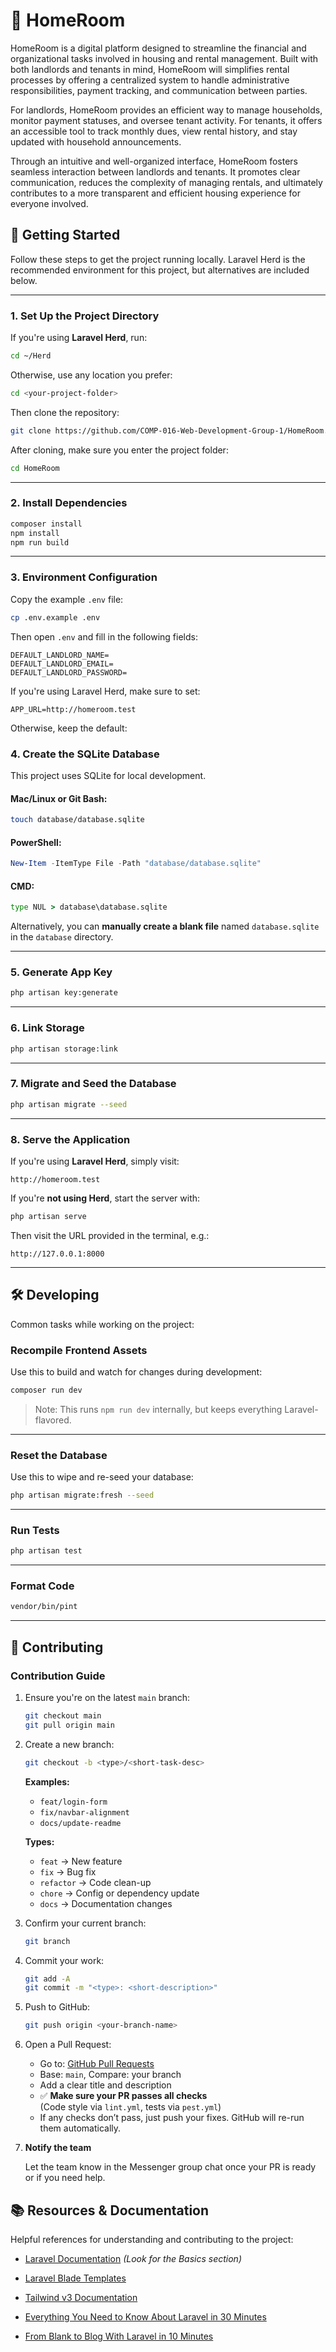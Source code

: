 # 🏡 HomeRoom

HomeRoom is a digital platform designed to streamline the financial and organizational tasks involved in housing and rental management. Built with both landlords and tenants in mind, HomeRoom will simplifies rental processes by offering a centralized system to handle administrative responsibilities, payment tracking, and communication between parties.

For landlords, HomeRoom provides an efficient way to manage households, monitor payment statuses, and oversee tenant activity. For tenants, it offers an accessible tool to track monthly dues, view rental history, and stay updated with household announcements.

Through an intuitive and well-organized interface, HomeRoom fosters seamless interaction between landlords and tenants. It promotes clear communication, reduces the complexity of managing rentals, and ultimately contributes to a more transparent and efficient housing experience for everyone involved.

## 🚀 Getting Started

Follow these steps to get the project running locally.
Laravel Herd is the recommended environment for this project, but alternatives are included below.

---

### 1. Set Up the Project Directory

If you're using **Laravel Herd**, run:

```bash
cd ~/Herd
```

Otherwise, use any location you prefer:

```bash
cd <your-project-folder>
```

Then clone the repository:

```bash
git clone https://github.com/COMP-016-Web-Development-Group-1/HomeRoom.git
```

After cloning, make sure you enter the project folder:

```bash
cd HomeRoom
```

---

### 2. Install Dependencies

```bash
composer install
npm install
npm run build
```

---

### 3. Environment Configuration

Copy the example `.env` file:

```bash
cp .env.example .env
```

Then open `.env` and fill in the following fields:

```env
DEFAULT_LANDLORD_NAME=
DEFAULT_LANDLORD_EMAIL=
DEFAULT_LANDLORD_PASSWORD=
```

If you're using Laravel Herd, make sure to set:

```env
APP_URL=http://homeroom.test
```

Otherwise, keep the default:

### 4. Create the SQLite Database

This project uses SQLite for local development.

#### Mac/Linux or Git Bash:

```bash
touch database/database.sqlite
```

#### PowerShell:

```powershell
New-Item -ItemType File -Path "database/database.sqlite"
```

#### CMD:

```cmd
type NUL > database\database.sqlite
```

Alternatively, you can **manually create a blank file** named `database.sqlite` in the `database` directory.

---

### 5. Generate App Key

```bash
php artisan key:generate
```

---

### 6. Link Storage

```bash
php artisan storage:link
```

---

### 7. Migrate and Seed the Database

```bash
php artisan migrate --seed
```

---

### 8. Serve the Application

If you're using **Laravel Herd**, simply visit:

```
http://homeroom.test
```

If you're **not using Herd**, start the server with:

```bash
php artisan serve
```

Then visit the URL provided in the terminal, e.g.:

```
http://127.0.0.1:8000
```

---

## 🛠️ Developing

Common tasks while working on the project:

### Recompile Frontend Assets

Use this to build and watch for changes during development:

```bash
composer run dev
```

> Note: This runs `npm run dev` internally, but keeps everything Laravel-flavored.

---

### Reset the Database

Use this to wipe and re-seed your database:

```bash
php artisan migrate:fresh --seed
```

---

### Run Tests

```bash
php artisan test
```

---

### Format Code

```bash
vendor/bin/pint
```

---

## 🤝 Contributing

### Contribution Guide

1. Ensure you're on the latest `main` branch:

    ```bash
    git checkout main
    git pull origin main
    ```

2. Create a new branch:

    ```bash
    git checkout -b <type>/<short-task-desc>
    ```

    **Examples:**

    - `feat/login-form`
    - `fix/navbar-alignment`
    - `docs/update-readme`

    **Types:**

    - `feat` → New feature
    - `fix` → Bug fix
    - `refactor` → Code clean-up
    - `chore` → Config or dependency update
    - `docs` → Documentation changes

3. Confirm your current branch:

    ```bash
    git branch
    ```

4. Commit your work:

    ```bash
    git add -A
    git commit -m "<type>: <short-description>"
    ```

5. Push to GitHub:

    ```bash
    git push origin <your-branch-name>
    ```

6. Open a Pull Request:

    - Go to: [GitHub Pull Requests](https://github.com/COMP-016-Web-Development-Group-1/HomeRoom/pulls)
    - Base: `main`, Compare: your branch
    - Add a clear title and description
    - ✅ **Make sure your PR passes all checks**  
      (Code style via `lint.yml`, tests via `pest.yml`)
    - If any checks don’t pass, just push your fixes. GitHub will re-run them automatically.

7. **Notify the team**

    Let the team know in the Messenger group chat once your PR is ready or if you need help.

## 📚 Resources & Documentation

Helpful references for understanding and contributing to the project:

- [Laravel Documentation](https://laravel.com/docs) _(Look for the Basics section)_
- [Laravel Blade Templates](https://laravel.com/docs/12.x/blade)
- [Tailwind v3 Documentation](https://v3.tailwindcss.com/docs/display)

- [Everything You Need to Know About Laravel in 30 Minutes](https://www.youtube.com/watch?v=e7z6KJkGhmg)
- [From Blank to Blog With Laravel in 10 Minutes](https://www.youtube.com/watch?v=Miea-1jTYl0)
